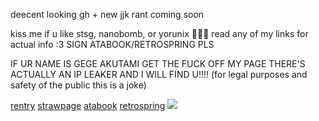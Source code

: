 deecent looking gh + new jjk rant coming soon

kiss me if u like stsg, nanobomb, or yorunix 🐺💕🎀 read any of my links for actual info :3 SIGN ATABOOK/RETROSPRING PLS

IF UR NAME IS GEGE AKUTAMI GET THE FUCK OFF MY PAGE THERE'S ACTUALLY AN IP LEAKER AND  I WILL FIND U!!!! (for legal purposes and safety of the public this is a joke)

[rentry](https://rentry.co/satorussuguru) [strawpage](https://divinedogs.straw.page) [atabook](https://blackbetta.atabook.org) [retrospring](https://retrospring.net/@suguscrush)
![](https://files.catbox.moe/yysjrw.PNG)

